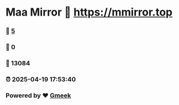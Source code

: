 # Maa Mirror :link: https://mmirror.top 
### :page_facing_up: [5](https://mmirror.top/tag.html) 
### :speech_balloon: 0 
### :hibiscus: 13084 
### :alarm_clock: 2025-04-19 17:53:40 
### Powered by :heart: [Gmeek](https://github.com/Meekdai/Gmeek)
